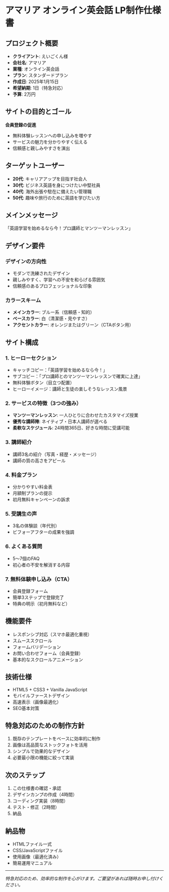 # アマリア オンライン英会話 LP制作仕様書

## プロジェクト概要
- **クライアント**: えいごくん様
- **会社名**: アマリア
- **業種**: オンライン英会話
- **プラン**: スタンダードプラン
- **作成日**: 2025年1月15日
- **希望納期**: 1日（特急対応）
- **予算**: 2万円

## サイトの目的とゴール
**会員登録の促進**
- 無料体験レッスンへの申し込みを増やす
- サービスの魅力を分かりやすく伝える
- 信頼感と親しみやすさを演出

## ターゲットユーザー
- **20代**: キャリアアップを目指す社会人
- **30代**: ビジネス英語を身につけたい中堅社員
- **40代**: 海外出張や駐在に備えたい管理職
- **50代**: 趣味や旅行のために英語を学びたい方

## メインメッセージ
「英語学習を始めるなら今！プロ講師とマンツーマンレッスン」

## デザイン要件
### デザインの方向性
- モダンで洗練されたデザイン
- 親しみやすく、学習への不安を和らげる雰囲気
- 信頼感のあるプロフェッショナルな印象

### カラースキーム
- **メインカラー**: ブルー系（信頼感・知的）
- **ベースカラー**: 白（清潔感・見やすさ）
- **アクセントカラー**: オレンジまたはグリーン（CTAボタン用）

## サイト構成

### 1. ヒーローセクション
- キャッチコピー：「英語学習を始めるなら今！」
- サブコピー：「プロ講師とのマンツーマンレッスンで確実に上達」
- 無料体験ボタン（目立つ配置）
- ヒーローイメージ：講師と生徒の楽しそうなレッスン風景

### 2. サービスの特徴（3つの強み）
- **マンツーマンレッスン**: 一人ひとりに合わせたカスタマイズ授業
- **優秀な講師陣**: ネイティブ・日本人講師が選べる
- **柔軟なスケジュール**: 24時間365日、好きな時間に受講可能

### 3. 講師紹介
- 講師3名の紹介（写真・経歴・メッセージ）
- 講師の質の高さをアピール

### 4. 料金プラン
- 分かりやすい料金表
- 月額制プランの提示
- 初月無料キャンペーンの訴求

### 5. 受講生の声
- 3名の体験談（年代別）
- ビフォーアフターの成果を強調

### 6. よくある質問
- 5〜7個のFAQ
- 初心者の不安を解消する内容

### 7. 無料体験申し込み（CTA）
- 会員登録フォーム
- 簡単3ステップで登録完了
- 特典の明示（初月無料など）

## 機能要件
- レスポンシブ対応（スマホ最適化重視）
- スムーススクロール
- フォームバリデーション
- お問い合わせフォーム（会員登録）
- 基本的なスクロールアニメーション

## 技術仕様
- HTML5 + CSS3 + Vanilla JavaScript
- モバイルファーストデザイン
- 高速表示（画像最適化）
- SEO基本対策

## 特急対応のための制作方針
1. 既存のテンプレートをベースに効率的に制作
2. 画像は高品質なストックフォトを活用
3. シンプルで効果的なデザイン
4. 必要最小限の機能に絞って実装

## 次のステップ
1. この仕様書の確認・承認
2. デザインカンプの作成（4時間）
3. コーディング実装（8時間）
4. テスト・修正（2時間）
5. 納品

## 納品物
- HTMLファイル一式
- CSS/JavaScriptファイル
- 使用画像（最適化済み）
- 簡易運用マニュアル

---
*特急対応のため、効率的な制作を心がけます。ご要望があれば随時お申し付けください。*